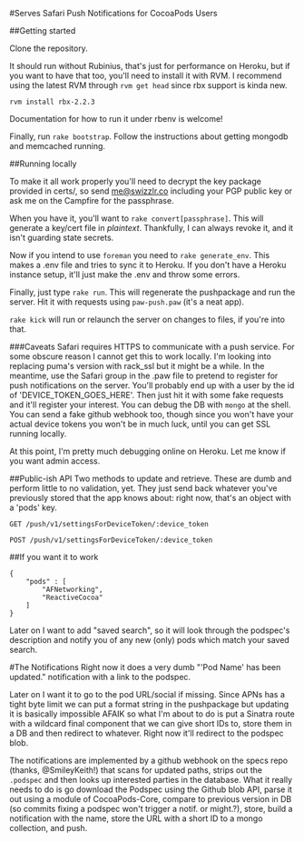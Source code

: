 #Serves Safari Push Notifications for CocoaPods Users

##Getting started

Clone the repository.

It should run without Rubinius, that's just for performance on Heroku, but if you want to have that too, you'll need to install it with RVM. I recommend using the latest RVM through `rvm get head` since rbx support is kinda new.

`rvm install rbx-2.2.3`

Documentation for how to run it under rbenv is welcome!

Finally, run `rake bootstrap`. Follow the instructions about getting mongodb and memcached running.

##Running locally

To make it all work properly you'll need to decrypt the key package provided in certs/, so send me@swizzlr.co including your PGP public key or ask me on the Campfire for the passphrase.

When you have it, you'll want to `rake convert[passphrase]`. This will generate a key/cert file in *plaintext*. Thankfully, I can always revoke it, and it isn't guarding state secrets.

Now if you intend to use `foreman` you need to `rake generate_env`. This makes a .env file and tries to sync it to Heroku. If you don't have a Heroku instance setup, it'll just make the .env and throw some errors.

Finally, just type `rake run`. This will regenerate the pushpackage and run the server. Hit it with requests using `paw-push.paw` (it's a neat app).

`rake kick` will run or relaunch the server on changes to files, if you're into that.

###Caveats
Safari requires HTTPS to communicate with a push service. For some obscure reason I cannot get this to work locally. I'm looking into replacing puma's version with rack_ssl but it might be a while. In the meantime, use the Safari group in the .paw file to pretend to register for push notifications on the server. You'll probably end up with a user by the id of 'DEVICE\_TOKEN\_GOES\_HERE'. Then just hit it with some fake requests and it'll register your interest. You can debug the DB with `mongo` at the shell. You can send a fake github webhook too, though since you won't have your actual device tokens you won't be in much luck, until you can get SSL running locally.

At this point, I'm pretty much debugging online on Heroku. Let me know if you want admin access.

##Public-ish API
Two methods to update and retrieve. These are dumb and perform little to no validation, yet. They just send back whatever you've previously stored that the app knows about: right now, that's an object with a 'pods' key.

`GET /push/v1/settingsForDeviceToken/:device_token`

`POST /push/v1/settingsForDeviceToken/:device_token`

##If you want it to work

```
{
	"pods" : [
		"AFNetworking",
		"ReactiveCocoa"
	]
}
```

Later on I want to add "saved search", so it will look through the podspec's description and notify you of any new (only) pods which match your saved search.

#The Notifications
Right now it does a very dumb "'Pod Name' has been updated." notification with a link to the podspec.

Later on I want it to go to the pod URL/social if missing. Since APNs has a tight byte limit we can put a format string in the pushpackage but updating it is basically impossible AFAIK so what I'm about to do is put a Sinatra route with a wildcard final component that we can give short IDs to, store them in a DB and then redirect to whatever. Right now it'll redirect to the podspec blob.

The notifications are implemented by a github webhook on the specs repo (thanks, @SmileyKeith!) that scans for updated paths, strips out the `.podspec` and then looks up interested parties in the database. What it really needs to do is go download the Podspec using the Github blob API, parse it out using a module of CocoaPods-Core, compare to previous version in DB (so commits fixing a podspec won't trigger a notif. or might.?), store, build a notification with the name, store the URL with a short ID to a mongo collection, and push.
